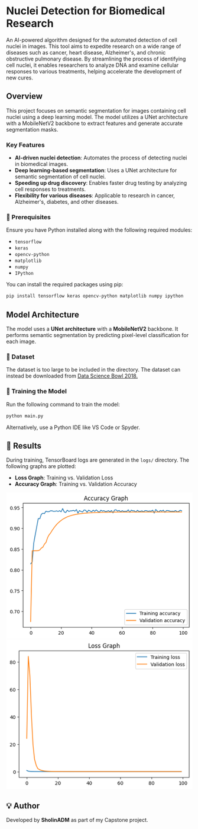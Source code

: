 # Nuclei Detection for Biomedical Research

An AI-powered algorithm designed for the automated detection of cell nuclei in images. This tool aims to expedite research on a wide range of diseases such as cancer, heart disease, Alzheimer's, and chronic obstructive pulmonary disease. By streamlining the process of identifying cell nuclei, it enables researchers to analyze DNA and examine cellular responses to various treatments, helping accelerate the development of new cures.

## Overview

This project focuses on semantic segmentation for images containing cell nuclei using a deep learning model. The model utilizes a UNet architecture with a MobileNetV2 backbone to extract features and generate accurate segmentation masks.

### Key Features
- **AI-driven nuclei detection**: Automates the process of detecting nuclei in biomedical images.
- **Deep learning-based segmentation**: Uses a UNet architecture for semantic segmentation of cell nuclei.
- **Speeding up drug discovery**: Enables faster drug testing by analyzing cell responses to treatments.
- **Flexibility for various diseases**: Applicable to research in cancer, Alzheimer's, diabetes, and other diseases.

### 🔧 Prerequisites

Ensure you have Python installed along with the following required modules:

- `tensorflow`
- `keras`
- `opencv-python`
- `matplotlib`
- `numpy`
- `IPython`

You can install the required packages using pip:

```bash
pip install tensorflow keras opencv-python matplotlib numpy ipython
```

## Model Architecture
The model uses a **UNet architecture** with a **MobileNetV2** backbone. It performs semantic segmentation by predicting pixel-level classification for each image.

### 📂 Dataset

The dataset is too large to be included in the directory. The dataset can instead be downloaded from [Data Science Bowl 2018.](https://www.kaggle.com/competitions/data-science-bowl-2018/overview)

### 🔧 Training the Model

Run the following command to train the model:

```sh
python main.py
```

Alternatively, use a Python IDE like VS Code or Spyder.

## 🚀 Results

During training, TensorBoard logs are generated in the `logs/` directory. The following graphs are plotted:

- **Loss Graph**: Training vs. Validation Loss
- **Accuracy Graph**: Training vs. Validation Accuracy

![model](screenshots/accuracy_graph.png)
![model](screenshots/loss_graph.png)

## 💡 Author
Developed by **SholinADM** as part of my Capstone project.
